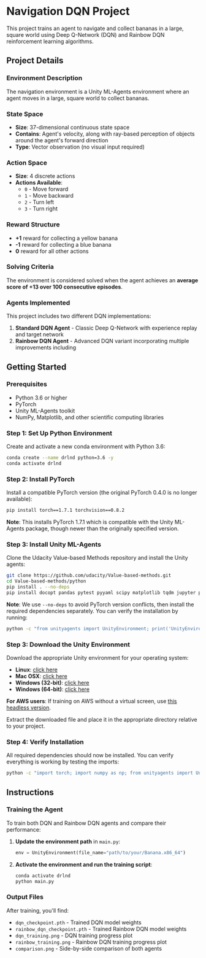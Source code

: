 # Navigation DQN Project

This project trains an agent to navigate and collect bananas in a large, square world using Deep Q-Network (DQN) and Rainbow DQN reinforcement learning algorithms.

## Project Details

### Environment Description

The navigation environment is a Unity ML-Agents environment where an agent moves in a large, square world to collect bananas.

### State Space
- **Size**: 37-dimensional continuous state space
- **Contains**: Agent's velocity, along with ray-based perception of objects around the agent's forward direction
- **Type**: Vector observation (no visual input required)

### Action Space
- **Size**: 4 discrete actions
- **Actions Available**:
  - `0` - Move forward
  - `1` - Move backward
  - `2` - Turn left
  - `3` - Turn right

### Reward Structure
- **+1** reward for collecting a yellow banana
- **-1** reward for collecting a blue banana
- **0** reward for all other actions

### Solving Criteria
The environment is considered solved when the agent achieves an **average score of +13 over 100 consecutive episodes**.

### Agents Implemented
This project includes two different DQN implementations:
1. **Standard DQN Agent** - Classic Deep Q-Network with experience replay and target network
2. **Rainbow DQN Agent** - Advanced DQN variant incorporating multiple improvements including

## Getting Started

### Prerequisites
- Python 3.6 or higher
- PyTorch
- Unity ML-Agents toolkit
- NumPy, Matplotlib, and other scientific computing libraries

### Step 1: Set Up Python Environment

Create and activate a new conda environment with Python 3.6:

```bash
conda create --name drlnd python=3.6 -y
conda activate drlnd
```

### Step 2: Install PyTorch

Install a compatible PyTorch version (the original PyTorch 0.4.0 is no longer available):

```bash
pip install torch==1.7.1 torchvision==0.8.2
```

**Note**: This installs PyTorch 1.7.1 which is compatible with the Unity ML-Agents package, though newer than the originally specified version.

### Step 3: Install Unity ML-Agents

Clone the Udacity Value-based Methods repository and install the Unity agents:

```bash
git clone https://github.com/udacity/Value-based-methods.git
cd Value-based-methods/python
pip install . --no-deps
pip install docopt pandas pytest pyyaml scipy matplotlib tqdm jupyter protobuf==3.5.2 grpcio==1.11.0
```

**Note**: We use `--no-deps` to avoid PyTorch version conflicts, then install the required dependencies separately. You can verify the installation by running:
```bash
python -c "from unityagents import UnityEnvironment; print('UnityEnvironment imported successfully')"
```

### Step 3: Download the Unity Environment

Download the appropriate Unity environment for your operating system:

- **Linux**: [click here](https://s3-us-west-1.amazonaws.com/udacity-drlnd/P1/Banana/Banana_Linux.zip)
- **Mac OSX**: [click here](https://s3-us-west-1.amazonaws.com/udacity-drlnd/P1/Banana/Banana.app.zip)
- **Windows (32-bit)**: [click here](https://s3-us-west-1.amazonaws.com/udacity-drlnd/P1/Banana/Banana_Windows_x86.zip)
- **Windows (64-bit)**: [click here](https://s3-us-west-1.amazonaws.com/udacity-drlnd/P1/Banana/Banana_Windows_x86_64.zip)

**For AWS users**: If training on AWS without a virtual screen, use [this headless version](https://s3-us-west-1.amazonaws.com/udacity-drlnd/P1/Banana/Banana_Linux_NoVis.zip).

Extract the downloaded file and place it in the appropriate directory relative to your project.

### Step 4: Verify Installation

All required dependencies should now be installed. You can verify everything is working by testing the imports:
```bash
python -c "import torch; import numpy as np; from unityagents import UnityEnvironment; print('All imports successful! PyTorch version:', torch.__version__)"
```

## Instructions

### Training the Agent

To train both DQN and Rainbow DQN agents and compare their performance:

1. **Update the environment path** in `main.py`:
   ```python
   env = UnityEnvironment(file_name="path/to/your/Banana.x86_64")
   ```

2. **Activate the environment and run the training script**:
   ```bash
   conda activate drlnd
   python main.py
   ```

### Output Files

After training, you'll find:
- `dqn_checkpoint.pth` - Trained DQN model weights
- `rainbow_dqn_checkpoint.pth` - Trained Rainbow DQN model weights
- `dqn_training.png` - DQN training progress plot
- `rainbow_training.png` - Rainbow DQN training progress plot
- `comparison.png` - Side-by-side comparison of both agents

